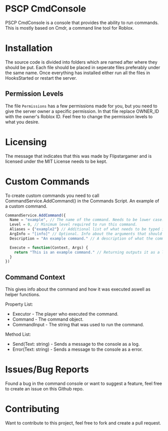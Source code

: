 # PSCP CmdConsole
PSCP CmdConsole is a console that provides the ability to run commands. This is mostly based on Cmdr, a command line tool for Roblox.

# Installation
The source code is divided into folders which are named after where they should be put. Each file should be placed in seperate files preferably under the same name. Once everything has installed either run all the files in HooksStarted or restart the server.

## Permission Levels
The file ```Permissions``` has a few permissions made for you, but you need to give the server owner a specific permission. In that file replace OWNER_ID with the owner's Roblox ID. Feel free to change the permission levels to what you desire.

# Licensing
The message that indicates that this was made by Flipstargamer and is licensed under the MIT License needs to be kept.

# Custom Commands
To create custom commands you need to call CommandService.AddCommand() in the Commands Script. An example of a custom command.
```js
CommandService.AddCommand({
  Name = "example", // The name of the command. Needs to be lower case.
  Level = 0, // Minimum level required to run this command.
  Aliases = {"example2"} // Additional list of what needs to be typed in order to execute the command.
  ArgInfo = "[info]" // Optional. Info about the arguments that should be provided.
  Description = "An example command." // A description of what the command does.

  Execute = function(Context, Args) {
    return "This is an example command." // Returning outputs it as a log under the console.
  }
})
```

## Command Context
This gives info about the command and how it was executed aswell as helper functions.

Property List:
* Executor - The player who executed the command.
* Command - The command object.
* CommandInput - The string that was used to run the command.

Method List:
* Send(Text: string) - Sends a message to the console as a log.
* Error(Text: string) - Sends a message to the console as a error.

# Issues/Bug Reports
Found a bug in the command console or want to suggest a feature, feel free to create an issue on this Github repo.

# Contributing
Want to contribute to this project, feel free to fork and create a pull request.
